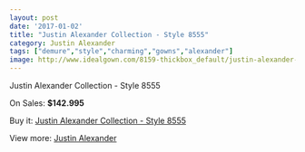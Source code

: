 ```yaml
---
layout: post
date: '2017-01-02'
title: "Justin Alexander Collection - Style 8555"
category: Justin Alexander
tags: ["demure","style","charming","gowns","alexander"]
image: http://www.idealgown.com/8159-thickbox_default/justin-alexander-collection-style-8555.jpg
---
```

Justin Alexander Collection - Style 8555

On Sales: **$142.995**
<a href="https://www.idealgown.com/en/justin-alexander/3414-justin-alexander-collection-style-8555.html"><amp-img layout="responsive" width="600" height="600" src="//www.idealgown.com/8159-thickbox_default/justin-alexander-collection-style-8555.jpg" alt="Justin Alexander Collection - Style 8555 0" /></a>
<a href="https://www.idealgown.com/en/justin-alexander/3414-justin-alexander-collection-style-8555.html"><amp-img layout="responsive" width="600" height="600" src="//www.idealgown.com/8161-thickbox_default/justin-alexander-collection-style-8555.jpg" alt="Justin Alexander Collection - Style 8555 1" /></a>
<a href="https://www.idealgown.com/en/justin-alexander/3414-justin-alexander-collection-style-8555.html"><amp-img layout="responsive" width="600" height="600" src="//www.idealgown.com/8160-thickbox_default/justin-alexander-collection-style-8555.jpg" alt="Justin Alexander Collection - Style 8555 2" /></a>

Buy it: [Justin Alexander Collection - Style 8555](https://www.idealgown.com/en/justin-alexander/3414-justin-alexander-collection-style-8555.html "Justin Alexander Collection - Style 8555")

View more: [Justin Alexander](https://www.idealgown.com/en/43-justin-alexander "Justin Alexander")